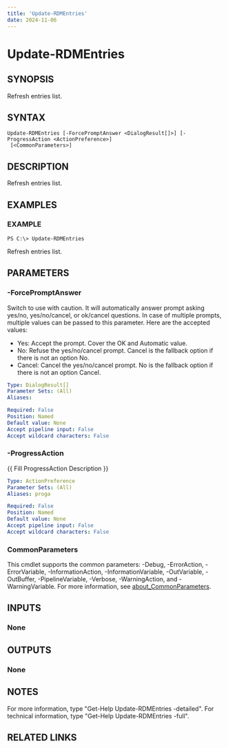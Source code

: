 ```yaml
---
title: 'Update-RDMEntries'
date: 2024-11-06
---
```



# Update-RDMEntries

## SYNOPSIS
Refresh entries list.

## SYNTAX

```
Update-RDMEntries [-ForcePromptAnswer <DialogResult[]>] [-ProgressAction <ActionPreference>]
 [<CommonParameters>]
```

## DESCRIPTION
Refresh entries list.

## EXAMPLES

### EXAMPLE
```
PS C:\> Update-RDMEntries
```

Refresh entries list.

## PARAMETERS

### -ForcePromptAnswer
Switch to use with caution.
It will automatically answer prompt asking yes/no, yes/no/cancel, or ok/cancel questions.
In case of multiple prompts, multiple values can be passed to this parameter.
Here are the accepted values:
- Yes: Accept the prompt.
Cover the OK and Automatic value.
- No: Refuse the yes/no/cancel prompt.
Cancel is the fallback option if there is not an option No.
- Cancel: Cancel the yes/no/cancel prompt.
No is the fallback option if there is not an option Cancel.

```yaml
Type: DialogResult[]
Parameter Sets: (All)
Aliases:

Required: False
Position: Named
Default value: None
Accept pipeline input: False
Accept wildcard characters: False
```

### -ProgressAction
{{ Fill ProgressAction Description }}

```yaml
Type: ActionPreference
Parameter Sets: (All)
Aliases: proga

Required: False
Position: Named
Default value: None
Accept pipeline input: False
Accept wildcard characters: False
```

### CommonParameters
This cmdlet supports the common parameters: -Debug, -ErrorAction, -ErrorVariable, -InformationAction, -InformationVariable, -OutVariable, -OutBuffer, -PipelineVariable, -Verbose, -WarningAction, and -WarningVariable. For more information, see [about_CommonParameters](http://go.microsoft.com/fwlink/?LinkID=113216).

## INPUTS

### None
## OUTPUTS

### None
## NOTES
For more information, type "Get-Help Update-RDMEntries -detailed".
For technical information, type "Get-Help Update-RDMEntries -full".

## RELATED LINKS
